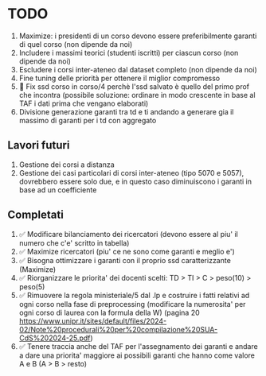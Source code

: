 # TODO

1. Maximize: i presidenti di un corso devono essere preferibilmente garanti di quel corso (non dipende da noi)
2. Includere i massimi teorici (studenti iscritti) per ciascun corso (non dipende da noi)
3. Escludere i corsi inter-ateneo dal dataset completo (non dipende da noi)
4. Fine tuning delle priorità per ottenere il miglior compromesso
5. 🐞 Fix ssd corso in corso/4 perchè l'ssd salvato è quello del primo prof che incontra (possibile soluzione: ordinare in modo crescente in base al TAF i dati prima che vengano elaborati)
6. Divisione generazione garanti tra td e ti andando a generare gia il massimo di garanti per i td con aggregato


## Lavori futuri
1. Gestione dei corsi a distanza
2. Gestione dei casi particolari di corsi inter-ateneo (tipo 5070 e 5057), dovrebbero essere solo due, e in questo caso diminuiscono i garanti in base ad un coefficiente


## Completati
1. ✅ Modificare bilanciamento dei ricercatori (devono essere al piu' il numero che c'e' scritto in tabella)
2. ✅ Maximize ricercatori (piu' ce ne sono come garanti e meglio e')
3. ✅ Bisogna ottimizzare i garanti con il proprio ssd caratterizzante (Maximize)
4. ✅ Riorganizzare le priorita' dei docenti scelti: TD > TI > C > peso(10) > peso(5)
5. ✅ Rimuovere la regola ministeriale/5 dal .lp e costruire i fatti relativi ad ogni corso nella fase di preprocessing (modificare la numerosita' per ogni corso di laurea con la formula della W) (pagina 20 https://www.unipr.it/sites/default/files/2024-02/Note%20procedurali%20per%20compilazione%20SUA-CdS%202024-25.pdf)
6. ✅ Tenere traccia anche del TAF per l'assegnamento dei garanti e andare a dare una priorita' maggiore ai possibili garanti che hanno come valore A e B (A > B > resto)
